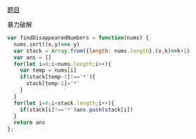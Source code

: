 [题目](https://leetcode.cn/problems/find-all-numbers-disappeared-in-an-array/)

暴力破解
```js
var findDisappearedNumbers = function(nums) {
  nums.sort((x,y)=>x-y)
  var stack = Array.from({length: nums.length},(v,k)=>k+1)
  var ans = []
  for(let i=0;i<nums.length;i++){
    var temp = nums[i]
    if(stack[temp-1]!=='*'){
      stack[temp-1]='*'
    }
  }
  for(let i=0;i<stack.length;i++){
    if(stack[i]!=='*')ans.push(stack[i])
  }
  return ans
};
```